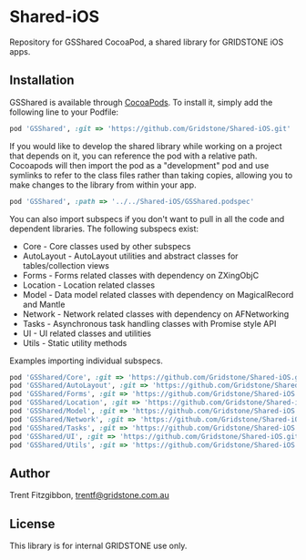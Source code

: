 # Shared-iOS

Repository for GSShared CocoaPod, a shared library for GRIDSTONE iOS apps.

## Installation

GSShared is available through [CocoaPods](http://cocoapods.org). To install
it, simply add the following line to your Podfile:

```ruby
pod 'GSShared', :git => 'https://github.com/Gridstone/Shared-iOS.git'
```

If you would like to develop the shared library while working on a project that depends on it,
you can reference the pod with a relative path. Cocoapods will then import the pod as a "development"
pod and use symlinks to refer to the class files rather than taking copies, allowing you to make changes
to the library from within your app.

```ruby
pod 'GSShared', :path => '../../Shared-iOS/GSShared.podspec'
```

You can also import subspecs if you don't want to pull in all the code and dependent libraries.
The following subspecs exist:
* Core - Core classes used by other subspecs
* AutoLayout - AutoLayout utilities and abstract classes for tables/collection views
* Forms - Forms related classes with dependency on ZXingObjC
* Location - Location related classes
* Model - Data model related classes with dependency on MagicalRecord and Mantle
* Network - Network related classes with dependency on AFNetworking
* Tasks - Asynchronous task handling classes with Promise style API
* UI - UI related classes and utilities
* Utils - Static utility methods

Examples importing individual subspecs.

```ruby
pod 'GSShared/Core', :git => 'https://github.com/Gridstone/Shared-iOS.git'
pod 'GSShared/AutoLayout', :git => 'https://github.com/Gridstone/Shared-iOS.git'
pod 'GSShared/Forms', :git => 'https://github.com/Gridstone/Shared-iOS.git'
pod 'GSShared/Location', :git => 'https://github.com/Gridstone/Shared-iOS.git'
pod 'GSShared/Model', :git => 'https://github.com/Gridstone/Shared-iOS.git'
pod 'GSShared/Network', :git => 'https://github.com/Gridstone/Shared-iOS.git'
pod 'GSShared/Tasks', :git => 'https://github.com/Gridstone/Shared-iOS.git'
pod 'GSShared/UI', :git => 'https://github.com/Gridstone/Shared-iOS.git'
pod 'GSShared/Utils', :git => 'https://github.com/Gridstone/Shared-iOS.git'
```

## Author

Trent Fitzgibbon, trentf@gridstone.com.au

## License

This library is for internal GRIDSTONE use only.
